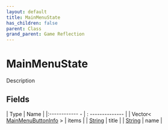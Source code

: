 ```yaml
---
layout: default
title: MainMenuState
has_children: false
parent: Class
grand_parent: Game Reflection
---
```

# MainMenuState
Description 

## Fields
| Type | Name |
|:------------ - | : -------------- |
| Vector< [MainMenuButtonInfo](game-reflection/classes/main_menu_button_info.md) > | items |
| [String](game-reflection/components/string.md) | title |
| [String](game-reflection/components/string.md) | name |

